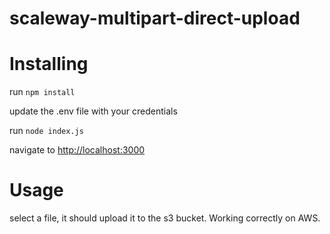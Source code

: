 # scaleway-multipart-direct-upload

# Installing 

run `npm install`

update the .env file with your credentials

run `node index.js`

navigate to [http://localhost:3000](http://localhost:3000)

# Usage

select a file, it should upload it to the s3 bucket. Working correctly on AWS.